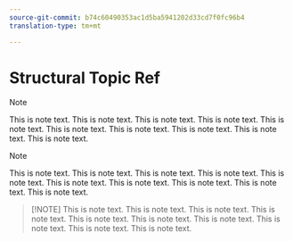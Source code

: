 ```yaml
---
source-git-commit: b74c60490353ac1d5ba5941202d33cd7f0fc96b4
translation-type: tm+mt

---
```

# Structural Topic Ref

>[!NOTE]
>
>This is note text. This is note text. This is note text. This is note text. This is note text. This is note text. This is note text. This is note text. This is note text. This is note text.

>[!NOTE]
>This is note text. This is note text. This is note text. This is note text. This is note text. This is note text. This is note text. This is note text. This is note text. This is note text.

>[!NOTE] This is note text. This is note text. This is note text. This is note text. This is note text. This is note text. This is note text. This is note text. This is note text. This is note text.
